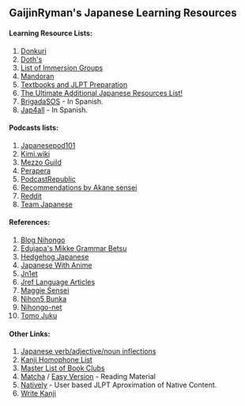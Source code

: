 ## GaijinRyman's Japanese Learning Resources

#### Learning Resource Lists:

1. [Donkuri](https://donkuri.github.io/learn-japanese/)
2. [Doth's](https://docs.google.com/document/d/1dERLxWqOOmbL0jq9KrPP0IFYTKRt3AlDEqrLtZytfKQ/)
3. [List of Immersion Groups](https://docs.google.com/document/d/1EyIKdsFgsakIh568loSanprRbgzZeAiRTNVkDWoY5RI)
4. [Mandoran](http://www.mandoran.com/japanese.html)
5. [Textbooks and JLPT Preparation](https://nitroflare.com/folder/949760/L045paG9uZ28)
6. [The Ultimate Additional Japanese Resources List!](https://community.wanikani.com/t/the-ultimate-additional-japanese-resources-list/16859)
7. [BrigadaSOS](https://brigadasos.xyz/) - In Spanish.
8. [Jap4all](https://www.sites.google.com/view/jap4all) - In Spanish.

#### Podcasts lists:

1. [Japanesepod101](https://www.japanesepod101.com/blog/2022/02/17/japanese-podcasts/)
2. [Kimi.wiki](https://kimi.wiki/japanese/podcasts)
3. [Mezzo Guild](https://www.mezzoguild.com/japanese-podcasts/)
4. [Perapera](https://www.perapera.org/best-podcasts-learning-japanese)
5. [PodcastRepublic](https://www.podcastrepublic.net/)
6. [Recommendations by Akane sensei](https://www.youtube.com/watch?v=Pcq23OG_jks)
7. [Reddit](https://www.reddit.com/r/LearnJapanese/comments/n1rocl/a_big_list_of_japanese_podcasts_from_beginners_to/)
8. [Team Japanese](https://teamjapanese.com/japanese-podcasts/)

#### References:

1. [Blog Nihongo](https://blognihongo.com/)
2. [Edujapa's Mikke Grammar Betsu](https://edujapa.com/mikke/grammarbetsu)
3. [Hedgehog Japanese](https://hedgehog-japanese.com/)
4. [Japanese With Anime](https://www.japanesewithanime.com/)
5. [Jn1et](https://jn1et.com/)
6. [Jref Language Articles](https://jref.com/articles/categories/language.4/)
7. [Maggie Sensei](https://maggiesensei.com/)
8. [Nihon5 Bunka](https://nihon5-bunka.net/)
9. [Nihongo-net](https://nihongo-net.com/)
10. [Tomo Juku](https://www.tomojuku.com/blog/sitemaps/)

#### Other Links:

1. [Japanese verb/adjective/noun inflections](https://hayashibe.jp/tr/juman/dictionary/cform)
2. [Kanji Homophone List](https://www.bretmayer.com/ijidokun.html)
3. [Master List of Book Clubs](https://community.wanikani.com/t/master-list-of-book-clubs/35283)
4. [Matcha](https://matcha-jp.com/) / [Easy Version](https://matcha-jp.com/easy) - Reading Material
5. [Natively](https://learnnatively.com/) - User based JLPT Aproximation of Native Content.
6. [Write Kanji](https://kanji.sh/write)
